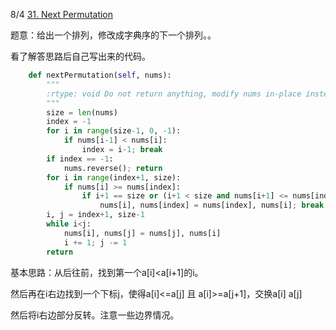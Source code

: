8/4 [31. Next Permutation](https://leetcode.com/problems/next-permutation/description/)

题意：给出一个排列，修改成字典序的下一个排列。。

看了解答思路后自己写出来的代码。

```python
    def nextPermutation(self, nums):
        """
        :rtype: void Do not return anything, modify nums in-place instead.
        """
        size = len(nums)
        index = -1
        for i in range(size-1, 0, -1):
            if nums[i-1] < nums[i]:
                index = i-1; break
        if index == -1: 
            nums.reverse(); return
        for i in range(index+1, size):
            if nums[i] >= nums[index]:
                if i+1 == size or (i+1 < size and nums[i+1] <= nums[index]):
                    nums[i], nums[index] = nums[index], nums[i]; break
        i, j = index+1, size-1
        while i<j:
            nums[i], nums[j] = nums[j], nums[i]
            i += 1; j -= 1
        return
```

基本思路：从后往前，找到第一个a[i]<a[i+1]的i。

然后再在i右边找到一个下标j，使得a[i]<=a[j] 且 a[i]>=a[j+1]，交换a[i] a[j]

然后将i右边部分反转。注意一些边界情况。